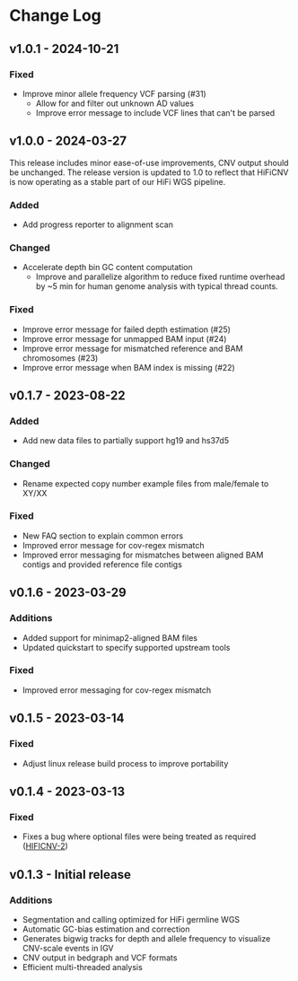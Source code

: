 # Change Log

## v1.0.1 - 2024-10-21

### Fixed
- Improve minor allele frequency VCF parsing (#31)
  - Allow for and filter out unknown AD values
  - Improve error message to include VCF lines that can't be parsed

## v1.0.0 - 2024-03-27

This release includes minor ease-of-use improvements, CNV output should be unchanged. The release version is updated to 1.0 to reflect that HiFiCNV is now operating as a stable part of our HiFi WGS pipeline.

### Added
- Add progress reporter to alignment scan

### Changed
- Accelerate depth bin GC content computation
  - Improve and parallelize algorithm to reduce fixed runtime overhead by ~5 min for human genome analysis with typical thread counts.

### Fixed
- Improve error message for failed depth estimation (#25)
- Improve error message for unmapped BAM input (#24)
- Improve error message for mismatched reference and BAM chromosomes (#23)
- Improve error message when BAM index is missing (#22)

## v0.1.7 - 2023-08-22

### Added
- Add new data files to partially support hg19 and hs37d5

### Changed
- Rename expected copy number example files from male/female to XY/XX

### Fixed
* New FAQ section to explain common errors
* Improved error message for cov-regex mismatch
* Improved error messaging for mismatches between aligned BAM contigs and provided reference file contigs

## v0.1.6 - 2023-03-29
### Additions
* Added support for minimap2-aligned BAM files
* Updated quickstart to specify supported upstream tools

### Fixed
* Improved error messaging for cov-regex mismatch

## v0.1.5 - 2023-03-14
### Fixed
* Adjust linux release build process to improve portability

## v0.1.4 - 2023-03-13
### Fixed
* Fixes a bug where optional files were being treated as required ([HIFICNV-2](https://github.com/PacificBiosciences/HiFiCNV/issues/2))

## v0.1.3 - Initial release
### Additions
* Segmentation and calling optimized for HiFi germline WGS
* Automatic GC-bias estimation and correction
* Generates bigwig tracks for depth and allele frequency to visualize CNV-scale events in IGV
* CNV output in bedgraph and VCF formats
* Efficient multi-threaded analysis

